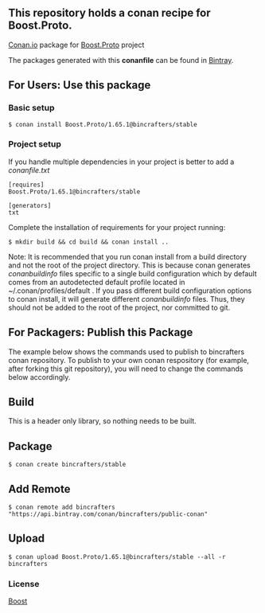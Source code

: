## This repository holds a conan recipe for Boost.Proto.

[Conan.io](https://conan.io) package for [Boost.Proto](https://github.com/Boostorg/Proto) project

The packages generated with this **conanfile** can be found in [Bintray](https://bintray.com/bincrafters/public-conan/Boost.Proto%3Abincrafters).

## For Users: Use this package

### Basic setup

    $ conan install Boost.Proto/1.65.1@bincrafters/stable

### Project setup

If you handle multiple dependencies in your project is better to add a *conanfile.txt*

    [requires]
    Boost.Proto/1.65.1@bincrafters/stable

    [generators]
    txt

Complete the installation of requirements for your project running:

    $ mkdir build && cd build && conan install ..
	
Note: It is recommended that you run conan install from a build directory and not the root of the project directory.  This is because conan generates *conanbuildinfo* files specific to a single build configuration which by default comes from an autodetected default profile located in ~/.conan/profiles/default .  If you pass different build configuration options to conan install, it will generate different *conanbuildinfo* files.  Thus, they should not be added to the root of the project, nor committed to git. 

## For Packagers: Publish this Package

The example below shows the commands used to publish to bincrafters conan repository. To publish to your own conan respository (for example, after forking this git repository), you will need to change the commands below accordingly. 

## Build  

This is a header only library, so nothing needs to be built.

## Package 

    $ conan create bincrafters/stable
	
## Add Remote

	$ conan remote add bincrafters "https://api.bintray.com/conan/bincrafters/public-conan"

## Upload

    $ conan upload Boost.Proto/1.65.1@bincrafters/stable --all -r bincrafters

### License
[Boost](www.boost.org/LICENSE_1_0.txt)
